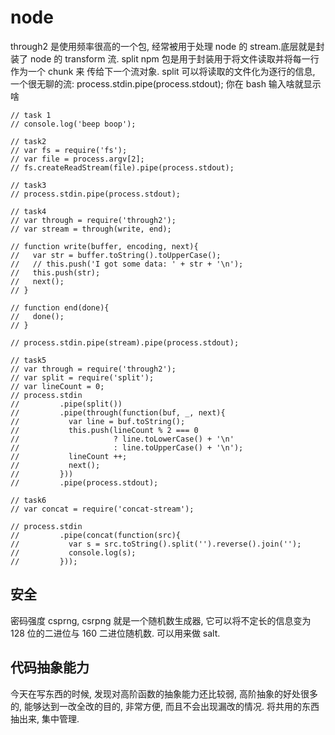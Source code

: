 # node

through2 是使用频率很高的一个包, 经常被用于处理 node 的 stream.底层就是封装了 node 的 transform 流. split npm 包是用于封装用于将文件读取并将每一行作为一个 chunk 来
传给下一个流对象.
split 可以将读取的文件化为逐行的信息, 
一个很无聊的流: process.stdin.pipe(process.stdout); 你在 bash 输入啥就显示啥
```
// task 1
// console.log('beep boop');

// task2
// var fs = require('fs');
// var file = process.argv[2];
// fs.createReadStream(file).pipe(process.stdout);

// task3
// process.stdin.pipe(process.stdout);

// task4
// var through = require('through2');
// var stream = through(write, end);

// function write(buffer, encoding, next){
//   var str = buffer.toString().toUpperCase();
//   // this.push('I got some data: ' + str + '\n');
//   this.push(str);
//   next();
// }

// function end(done){
//   done();
// }

// process.stdin.pipe(stream).pipe(process.stdout);

// task5 
// var through = require('through2');
// var split = require('split');
// var lineCount = 0;
// process.stdin
//         .pipe(split())
//         .pipe(through(function(buf, _, next){
//           var line = buf.toString();
//           this.push(lineCount % 2 === 0 
//                     ? line.toLowerCase() + '\n'
//                     : line.toUpperCase() + '\n');
//           lineCount ++;
//           next();
//         }))
//         .pipe(process.stdout);

// task6
// var concat = require('concat-stream');

// process.stdin
//         .pipe(concat(function(src){
//           var s = src.toString().split('').reverse().join('');
//           console.log(s);
//         }));
```


## 安全
密码强度 csprng, csrpng 就是一个随机数生成器, 它可以将不定长的信息变为 128 位的二进位与 160 二进位随机数. 可以用来做 salt.

## 代码抽象能力
今天在写东西的时候, 发现对高阶函数的抽象能力还比较弱, 高阶抽象的好处很多的, 能够达到一改全改的目的, 非常方便, 而且不会出现漏改的情况.
将共用的东西抽出来, 集中管理.
